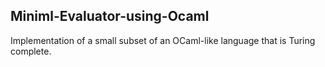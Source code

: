 
## Miniml-Evaluator-using-Ocaml

Implementation of a small subset of an OCaml-like language that is Turing complete.
